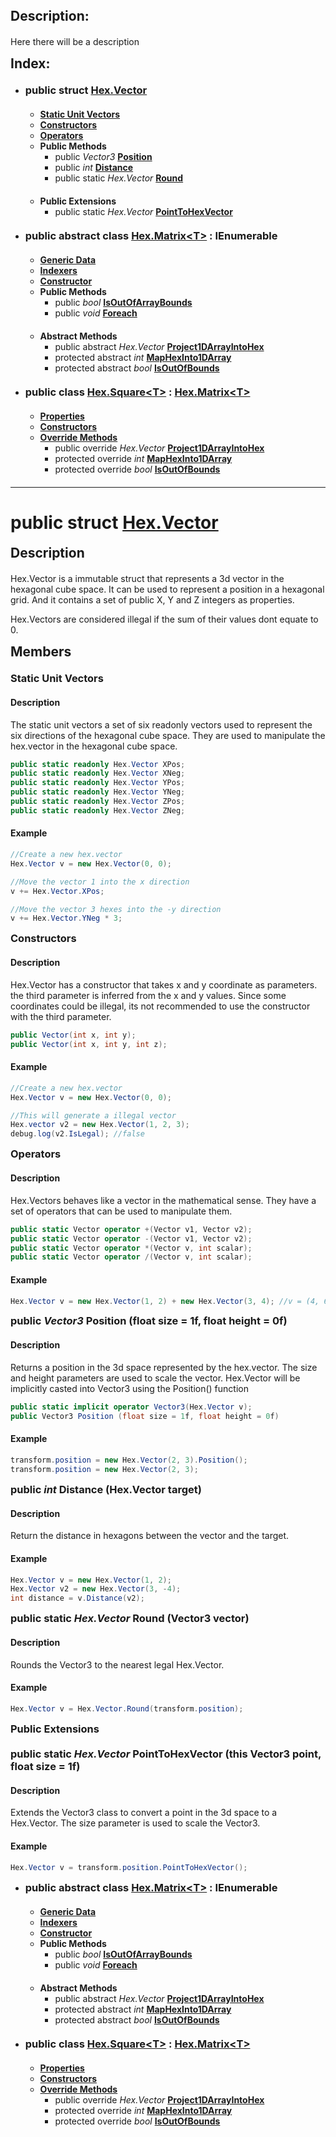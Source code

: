 <style>
h3, h2, ul, ol{
  margin: 0 0 5px;
}
</style>
## Description:
Here there will be a description

## Index:
- ### public struct [Hex.Vector](hexVector.md)
  - **[Static Unit Vectors](https://duckduckgo.com)**
  - **[Constructors](https://duckduckgo.com)**
  - **[Operators](https://duckduckgo.com)**
  - **Public Methods**
    - public _Vector3_ **[Position](https://duckduckgo.com)**
    - public _int_ **[Distance](https://duckduckgo.com)**
    - public static _Hex.Vector_ **[Round](https://duckduckgo.com)**
  - **Public Extensions**
    - public static _Hex.Vector_ **[PointToHexVector](https://duckduckgo.com)**
- ### public abstract class [Hex.Matrix\<T>](hexMatrix.md) : IEnumerable<T>
  - **[Generic Data](https://duckduckgo.com)**
  - **[Indexers](https://duckduckgo.com)**
  - **[Constructor](https://duckduckgo.com)**
  - **Public Methods**
    - public _bool_ **[IsOutOfArrayBounds](https://duckduckgo.com)**
    - public _void_ **[Foreach](https://duckduckgo.com)**
  - **Abstract Methods**
    - public abstract _Hex.Vector_ **[Project1DArrayIntoHex](https://duckduckgo.com)**
    - protected abstract _int_ **[MapHexInto1DArray](https://duckduckgo.com)**
    - protected abstract _bool_ **[IsOutOfBounds](https://duckduckgo.com)**
- ### public class [Hex.Square\<T>](hexSquare.md) : [Hex.Matrix\<T>](hexMatrix.md)
  - **[Properties](https://duckduckgo.com)**
  - **[Constructors](https://duckduckgo.com)**
  - **[Override Methods](https://duckduckgo.com)**
    - public override _Hex.Vector_ **[Project1DArrayIntoHex](https://duckduckgo.com)**
    - protected override _int_ **[MapHexInto1DArray](https://duckduckgo.com)**
    - protected override _bool_ **[IsOutOfBounds](https://duckduckgo.com)**
________________________________________________________________________________________________________

<style>
h3, h2, ul, ol{
  margin: 0 0 20px;
}
</style>













# public struct [Hex.Vector](hexVector.md)
## Description
Hex.Vector is a immutable struct that represents a 3d vector in the hexagonal cube space.
It can be used to represent a position in a hexagonal grid. 
And it contains a set of public X, Y and Z integers as properties.

Hex.Vectors are considered illegal if the sum of their values dont
equate to 0.

## Members
### Static Unit Vectors
#### Description
The static unit vectors a set of six readonly vectors used to represent the six directions of the hexagonal cube space.
They are used to manipulate the hex.vector in the hexagonal cube space.
~~~ c#
public static readonly Hex.Vector XPos;
public static readonly Hex.Vector XNeg;
public static readonly Hex.Vector YPos;
public static readonly Hex.Vector YNeg;
public static readonly Hex.Vector ZPos;
public static readonly Hex.Vector ZNeg;
~~~
#### Example
~~~ c#
//Create a new hex.vector
Hex.Vector v = new Hex.Vector(0, 0);

//Move the vector 1 into the x direction
v += Hex.Vector.XPos;

//Move the vector 3 hexes into the -y direction
v += Hex.Vector.YNeg * 3;
~~~

### Constructors
#### Description
Hex.Vector has a constructor that takes x and y coordinate as parameters.
the third parameter is inferred from the x and y values.
Since some coordinates could be illegal,
its not recommended to use the constructor with the third parameter.
~~~ c#
public Vector(int x, int y);
public Vector(int x, int y, int z);
~~~
#### Example
~~~ c#
//Create a new hex.vector
Hex.Vector v = new Hex.Vector(0, 0);

//This will generate a illegal vector
Hex.vector v2 = new Hex.Vector(1, 2, 3);
debug.log(v2.IsLegal); //false
~~~

### Operators
#### Description
Hex.Vectors behaves like a vector in the mathematical sense.
They have a set of operators that can be used to manipulate them.
~~~ c#
public static Vector operator +(Vector v1, Vector v2);
public static Vector operator -(Vector v1, Vector v2);
public static Vector operator *(Vector v, int scalar);
public static Vector operator /(Vector v, int scalar);
~~~
#### Example
~~~ c#
Hex.Vector v = new Hex.Vector(1, 2) + new Hex.Vector(3, 4); //v = (4, 6, -10)
~~~

### public _Vector3_ Position (float size = 1f, float height = 0f)
#### Description
Returns a position in the 3d space represented by the hex.vector.
The size and height parameters are used to scale the vector.
Hex.Vector will be implicitly casted into Vector3 using the Position() function 
~~~ c#
public static implicit operator Vector3(Hex.Vector v);
public Vector3 Position (float size = 1f, float height = 0f)
~~~
#### Example
~~~ c#
transform.position = new Hex.Vector(2, 3).Position();
transform.position = new Hex.Vector(2, 3);
~~~

### public _int_ Distance (Hex.Vector target)
#### Description
Return the distance in hexagons between the vector and the target.
#### Example
~~~ c#
Hex.Vector v = new Hex.Vector(1, 2);
Hex.Vector v2 = new Hex.Vector(3, -4);
int distance = v.Distance(v2);
~~~

### public static _Hex.Vector_ Round (Vector3 vector)
#### Description
Rounds the Vector3 to the nearest legal Hex.Vector.
#### Example
~~~ c#
Hex.Vector v = Hex.Vector.Round(transform.position);
~~~

### Public Extensions

### public static _Hex.Vector_ PointToHexVector (this Vector3 point, float size = 1f)
#### Description
Extends the Vector3 class to convert a point in the 3d space to a Hex.Vector.
The size parameter is used to scale the Vector3.
#### Example
~~~ c#
Hex.Vector v = transform.position.PointToHexVector();
~~~


















- ### public abstract class [Hex.Matrix\<T>](hexMatrix.md) : IEnumerable<T>
  - **[Generic Data](https://duckduckgo.com)**
  - **[Indexers](https://duckduckgo.com)**
  - **[Constructor](https://duckduckgo.com)**
  - **Public Methods**
    - public _bool_ **[IsOutOfArrayBounds](https://duckduckgo.com)**
    - public _void_ **[Foreach](https://duckduckgo.com)**
  - **Abstract Methods**
    - public abstract _Hex.Vector_ **[Project1DArrayIntoHex](https://duckduckgo.com)**
    - protected abstract _int_ **[MapHexInto1DArray](https://duckduckgo.com)**
    - protected abstract _bool_ **[IsOutOfBounds](https://duckduckgo.com)**
- ### public class [Hex.Square\<T>](hexSquare.md) : [Hex.Matrix\<T>](hexMatrix.md)
  - **[Properties](https://duckduckgo.com)**
  - **[Constructors](https://duckduckgo.com)**
  - **[Override Methods](https://duckduckgo.com)**
    - public override _Hex.Vector_ **[Project1DArrayIntoHex](https://duckduckgo.com)**
    - protected override _int_ **[MapHexInto1DArray](https://duckduckgo.com)**
    - protected override _bool_ **[IsOutOfBounds](https://duckduckgo.com)**



















